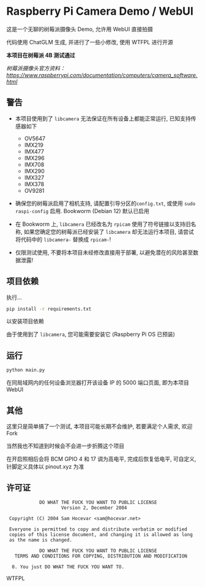 # Raspberry Pi Camera Demo / WebUI

这是一个无聊的树莓派摄像头 Demo, 允许用 WebUI 直接拍摄

代码使用 ChatGLM 生成, 并进行了一些小修改, 使用 WTFPL 进行开源

__本项目在树莓派 4B 测试通过__

_树莓派摄像头官方资料：https://www.raspberrypi.com/documentation/computers/camera_software.html_

## 警告

- 本项目使用到了 `libcamera` 无法保证在所有设备上都能正常运行, 已知支持传感器如下
  - OV5647
  - IMX219
  - IMX477
  - IMX296
  - IMX708
  - IMX290
  - IMX327
  - IMX378
  - OV9281

- 确保您的树莓派启用了相机支持, 请配置引导分区的`config.txt`, 或使用 `sudo raspi-config` 启用. Bookworm (Debian 12) 默认已启用

- 在 Bookworm 上, `libcamera` 已经改名为 `rpicam` 使用了符号链接以支持旧名称, 如果您确定您的树莓派已经安装了 `libcamera` 却无法运行本项目, 请尝试将代码中的 `libcamera-` 替换成  `rpicam-`!

- 仅限测试使用, 不要将本项目未经修改直接用于部署, 以避免潜在的风险甚至数据泄露!

## 项目依赖

执行...

```bash
pip install -r requirements.txt
```
以安装项目依赖

由于使用到了 `libcamera`, 您可能需要安装它 (Raspberry Pi OS 已预装)

## 运行

```bash
python main.py
```
在同局域网内的任何设备浏览器打开该设备 IP 的 5000 端口页面, 即为本项目 WebUI

## 其他

这里只是简单搞了一个测试, 本项目可能长期不会维护, 若要满足个人需求, 欢迎 Fork

当然我也不知道到时候会不会进一步折腾这个项目

在开启照相后会将 BCM GPIO 4 和 17 调为高电平, 完成后恢复低电平, 可自定义, 针脚定义具体以 pinout.xyz 为准

## 许可证

~~~
            DO WHAT THE FUCK YOU WANT TO PUBLIC LICENSE
                    Version 2, December 2004

 Copyright (C) 2004 Sam Hocevar <sam@hocevar.net>

 Everyone is permitted to copy and distribute verbatim or modified
 copies of this license document, and changing it is allowed as long
 as the name is changed.

            DO WHAT THE FUCK YOU WANT TO PUBLIC LICENSE
   TERMS AND CONDITIONS FOR COPYING, DISTRIBUTION AND MODIFICATION

  0. You just DO WHAT THE FUCK YOU WANT TO.

~~~

<a href="http://www.wtfpl.net/"><img
       src="http://www.wtfpl.net/wp-content/uploads/2012/12/wtfpl-badge-4.png"
       width="80" height="15" alt="WTFPL" /></a>
